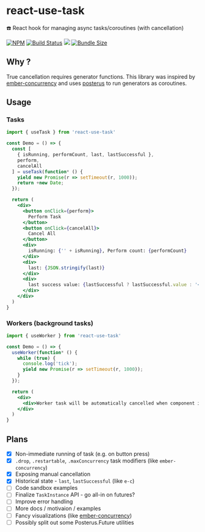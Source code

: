 # react-use-task

☎️ React hook for managing async tasks/coroutines (with cancellation)

[![NPM](https://img.shields.io/npm/v/react-use-task.svg)](https://www.npmjs.com/package/react-use-task)
[![Build Status](https://img.shields.io/circleci/project/github/davidgovea/react-use-task.svg)](https://circleci.com/gh/davidgovea/react-use-task)
[![](https://img.shields.io/codecov/c/github/davidgovea/react-use-task.svg)](https://codecov.io/gh/davidgovea/react-use-task)
[![Bundle Size](https://img.shields.io/bundlephobia/minzip/react-use-task.svg)](https://bundlephobia.com/result?p=react-use-task@latest)

## Why ?

True cancellation requires generator functions. This library was inspired by [ember-concurrency](https://github.com/machty/ember-concurrency) and uses [posterus](https://github.com/mitranim/posterus#fiber) to run generators as coroutines.

## Usage

### Tasks

```jsx
import { useTask } from 'react-use-task'

const Demo = () => {
  const [
    { isRunning, performCount, last, lastSuccessful },
    perform,
    cancelAll
  ] = useTask(function* () {
    yield new Promise(r => setTimeout(r, 1000));
    return +new Date;
  });

  return (
    <div>
      <button onClick={perform}>
        Perform Task
      </button>
      <button onClick={cancelAll}>
        Cancel All
      </button>
      <div>
        isRunning: {'' + isRunning}, Perform count: {performCount}
      </div>
      <div>
        last: {JSON.stringify(last)}
      </div>
      <div>
        last success value: {lastSuccessful ? lastSuccessful.value : '<none>'}
      </div>
    </div>
  )
}
```

### Workers (background tasks)

```jsx
import { useWorker } from 'react-use-task'

const Demo = () => {
  useWorker(function* () {
    while (true) {
      console.log('tick');
      yield new Promise(r => setTimeout(r, 1000));
    }
  });

  return (
    <div>
      <div>Worker task will be automatically cancelled when component is unmounted</div>
    </div>
  )
}
```

## Plans

- [x] Non-immediate running of task (e.g. on button press)
- [x] `.drop`, `.restartable`, `.maxConcurrency` task modifiers (like `ember-concurrency`)
- [x] Exposing manual cancellation
- [x] Historical state - `last`, `lastSuccessful` (like `e-c`)
- [ ] Code sandbox examples
- [ ] Finalize `TaskInstance` API - go all-in on futures?
- [ ] Improve error handling
- [ ] More docs / motivaion / examples
- [ ] Fancy visualizations (like [ember-concurrency](http://ember-concurrency.com/docs/task-concurrency))
- [ ] Possibly split out some Posterus.Future utilities
